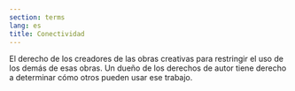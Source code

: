 ```yaml
---
section: terms
lang: es
title: Conectividad
---
```


El derecho de los creadores de las obras creativas para restringir el uso de los demás de esas obras. Un dueño de los derechos de autor tiene derecho a determinar cómo otros pueden usar ese trabajo.
